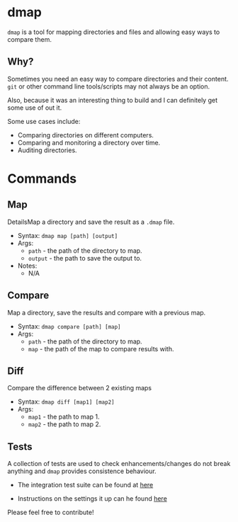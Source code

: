 # dmap

`dmap` is a tool for mapping directories and files and allowing easy ways to compare them.


## Why?

Sometimes you need an easy way to compare directories and their content. `git` or other command line tools/scripts may not always be an option.

Also, because it was an interesting thing to build and I can definitely get some use of out it.

Some use cases include:

* Comparing directories on different computers.
* Comparing and monitoring a directory over time. 
* Auditing directories.

# Commands

## Map

DetailsMap a directory and save the result as a `.dmap` file.

* Syntax: `dmap map [path] [output]`
* Args: 
    * `path` - the path of the directory to map.
    * `output` - the path to save the output to.
* Notes:
    * N/A

## Compare

Map a directory, save the results and compare with a previous map.

* Syntax: `dmap compare [path] [map]`
* Args:
    * `path` - the path of the directory to map.
    * `map` - the path of the map to compare results with.

## Diff

Compare the difference between 2 existing maps

* Syntax: `dmap diff [map1] [map2]`
* Args:
    * `map1` - the path to map 1.
    * `map2` - the path to map 2.
  

## Tests

A collection of tests are used to check enhancements/changes do not break anything and `dmap` provides consistence behaviour.

* The integration test suite can be found at [here](https://github.com/mc738/dmap_tests)

* Instructions on the settings it up can he found [here](https://github.com/mc738/dmap_tests/blob/master/SETUP.md)

Please feel free to contribute!